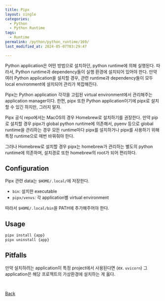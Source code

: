 ```yaml
---
title: Pipx
layout: single
categories:
  - Python
  - Python Runtime
tags:
  - Runtime
permalink: /python/python_runtime/169/
last_modified_at: 2024-05-07T03:29:47

---
```


Python application은 어떤 방법으로 설치하던, python runtime에 의해 실행된다.
따라서, Python runtime과 dependency들이 실행 환경에 설치되어 있어야 한다.
만약 여러 Python application을 설치할 경우, 관련 runtime과 dependency들이 모두 local environment에 설치되어 관리가 복잡해진다.

Pipx는 Python application 각각을 고립된 virtual environment에서 관리해주는 application manager이다.
한편, pipx 또한 Python application이기에 pipx로 설치할 수 있긴 하지만, 그러지 말자.

Pipx 공식 repo에서는 MacOS의 경우 Homebrew로 설치하기를 권장한다.
만약 pip로 설치할 경우 pipx가 global python runtime에 의존해서,
pyenv 등으로 global runtime을 관리하는 경우 모든 runtime마다 pipx를 설치하거나 pipx를 사용하기 위해 특정 runtime으로 매번 바꿔줘야 한다.

그러나 Homebrew로 설치할 경우 pipx는 homebrew가 관리하는 별도의 python runtime에 의존하며,
설치경로 또한 homebrew의 root가 되어 편리하다.

## Configuration

Pipx 관련 data는 `$HOME/.local/`에 저장한다.
* `bin`: 설치한 executable
* `pipx/venvs`: 각 application별 virtual environment

따라서 `$HOME/.local/bin`을 PATH에 추가해주어야 한다.

## Usage

```sh
pipx install {app}
pipx uninstall {app}
```

## Pitfalls

만약 설치하려는 application이 특정 project에서 사용된다면 (ex. `uvicorn`) 그 application은 해당 프로젝트의 가상환경에 설치하는 게 옳다.

<br>

[Back](/python/python_runtime/)
